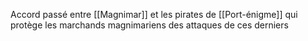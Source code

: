 Accord passé entre [[Magnimar]] et les pirates de [[Port-énigme]] qui protège les marchands magnimariens des attaques de ces derniers